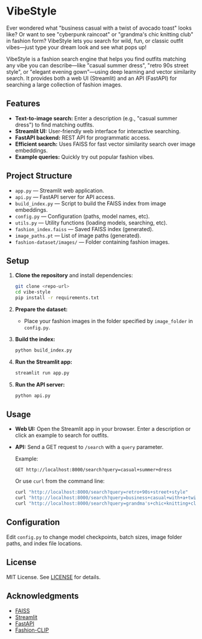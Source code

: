 # VibeStyle

Ever wondered what "business casual with a twist of avocado toast" looks like? Or want to see "cyberpunk raincoat" or "grandma's chic knitting club" in fashion form? VibeStyle lets you search for wild, fun, or classic outfit vibes—just type your dream look and see what pops up!

VibeStyle is a fashion search engine that helps you find outfits matching any vibe you can describe—like "casual summer dress", "retro 90s street style", or "elegant evening gown"—using deep learning and vector similarity search. It provides both a web UI (Streamlit) and an API (FastAPI) for searching a large collection of fashion images.

## Features

- **Text-to-image search:** Enter a description (e.g., "casual summer dress") to find matching outfits.
- **Streamlit UI:** User-friendly web interface for interactive searching.
- **FastAPI backend:** REST API for programmatic access.
- **Efficient search:** Uses FAISS for fast vector similarity search over image embeddings.
- **Example queries:** Quickly try out popular fashion vibes.

## Project Structure

- `app.py` — Streamlit web application.
- `api.py` — FastAPI server for API access.
- `build_index.py` — Script to build the FAISS index from image embeddings.
- `config.py` — Configuration (paths, model names, etc).
- `utils.py` — Utility functions (loading models, searching, etc).
- `fashion_index.faiss` — Saved FAISS index (generated).
- `image_paths.pt` — List of image paths (generated).
- `fashion-dataset/images/` — Folder containing fashion images.

## Setup

1. **Clone the repository** and install dependencies:
    ```bash
    git clone <repo-url>
    cd vibe-style
    pip install -r requirements.txt
    ```

2. **Prepare the dataset:**
    - Place your fashion images in the folder specified by `image_folder` in `config.py`.

3. **Build the index:**
    ```bash
    python build_index.py
    ```

4. **Run the Streamlit app:**
    ```bash
    streamlit run app.py
    ```

5. **Run the API server:**
    ```bash
    python api.py
    ```

## Usage

- **Web UI:** Open the Streamlit app in your browser. Enter a description or click an example to search for outfits.
- **API:** Send a GET request to `/search` with a `query` parameter.

    Example:
    ```
    GET http://localhost:8000/search?query=casual+summer+dress
    ```

    Or use `curl` from the command line:
    ```bash
    curl "http://localhost:8000/search?query=retro+90s+street+style"
    curl "http://localhost:8000/search?query=business+casual+with+a+twist+of+avocado+toast"
    curl "http://localhost:8000/search?query=grandma's+chic+knitting+club"
    ```

## Configuration

Edit `config.py` to change model checkpoints, batch sizes, image folder paths, and index file locations.

## License

MIT License. See [LICENSE](LICENSE) for details.

## Acknowledgments

- [FAISS](https://github.com/facebookresearch/faiss)
- [Streamlit](https://streamlit.io/)
- [FastAPI](https://fastapi.tiangolo.com/)
- [Fashion-CLIP](https://huggingface.co/patrickjohncyh/fashion-clip)
